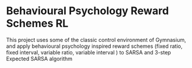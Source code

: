 # Behavioural Psychology Reward Schemes RL
 This project uses some of the classic control environment of Gymnasium, and apply behavioural psychology inspired reward schemes (fixed ratio, fixed interval, variable ratio, variable interval ) to SARSA and 3-step Expected SARSA algorithm
